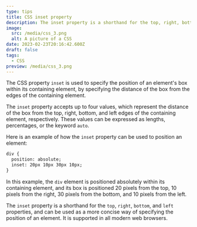 ```yaml
---
type: tips
title: CSS inset property
description: The inset property is a shorthand for the top, right, bottom, and left properties.
image:
  src: /media/css_3.png
  alt: A picture of a CSS
date: 2023-02-23T20:16:42.600Z
draft: false
tags:
  - CSS
preview: /media/css_3.png
---
```

The CSS property `inset` is used to specify the position of an element's box within its containing element, by specifying the distance of the box from the edges of the containing element.

The `inset` property accepts up to four values, which represent the distance of the box from the top, right, bottom, and left edges of the containing element, respectively. These values can be expressed as lengths, percentages, or the keyword `auto`.

Here is an example of how the `inset` property can be used to position an element:

```html
div {
  position: absolute;
  inset: 20px 10px 30px 10px;
}

```

In this example, the `div` element is positioned absolutely within its containing element, and its box is positioned 20 pixels from the top, 10 pixels from the right, 30 pixels from the bottom, and 10 pixels from the left.

The `inset` property is a shorthand for the `top`, `right`, `bottom`, and `left` properties, and can be used as a more concise way of specifying the position of an element. It is supported in all modern web browsers.
